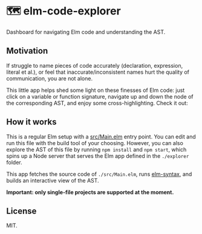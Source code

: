 # 🗺️ elm-code-explorer

Dashboard for navigating Elm code and understanding the AST.

## Motivation

If struggle to name pieces of code accurately (declaration, expression, literal et al.), or feel that inaccurate/inconsistent names hurt the quality of communication, you are not alone.

This little app helps shed some light on these finesses of Elm code: just click on a variable or function signature, navigate up and down the node of the corresponding AST, and enjoy some cross-highlighting. Check it out:

## How it works

This is a regular Elm setup with a [src/Main.elm](src/Main.elm) entry point. You can edit and run this file with the build tool of your choosing. However, you can also explore the AST of this file by running `npm install` and `npm start`, which spins up a Node server that serves the Elm app defined in the `./explorer` folder.

This app fetches the source code of `./src/Main.elm`, runs [elm-syntax](https://package.elm-lang.org/packages/stil4m/elm-syntax/latest/), and builds an interactive view of the AST.

**Important: only single-file projects are supported at the moment.**

## License

MIT.
